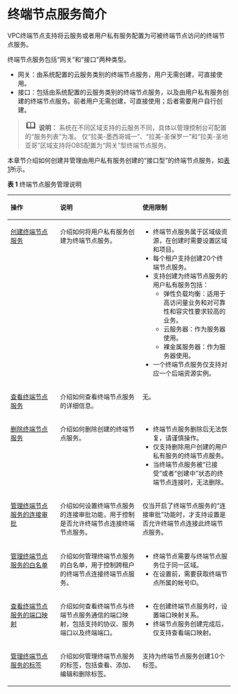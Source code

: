 # 终端节点服务简介<a name="vpcep_03_0107"></a>

VPC终端节点支持将云服务或者用户私有服务配置为可被终端节点访问的终端节点服务。

终端节点服务包括“网关”和“接口”两种类型。

-   网关：由系统配置的云服务类别的终端节点服务，用户无需创建，可直接使用。
-   接口：包括由系统配置的云服务类别的终端节点服务，以及由用户私有服务创建的终端节点服务。前者用户无需创建，可直接使用；后者需要用户自行创建。

>![](public_sys-resources/icon-note.gif) **说明：** 
>系统在不同区域支持的云服务不同，具体以管理控制台可配置的“服务列表”为准。
>仅“拉美-墨西哥城一”、“拉美-圣保罗一”和“拉美-圣地亚哥”区域支持将OBS配置为“网关”型终端节点服务。

本章节介绍如何创建并管理由用户私有服务创建的“接口型”的终端节点服务，如[表1](#table977612405507)所示。

**表 1**  终端节点服务管理说明

<a name="table977612405507"></a>
<table><thead align="left"><tr id="row87771409504"><th class="cellrowborder" valign="top" width="22.202220222022202%" id="mcps1.2.4.1.1"><p id="p15777740175016"><a name="p15777740175016"></a><a name="p15777740175016"></a>操作</p>
</th>
<th class="cellrowborder" valign="top" width="36.9036903690369%" id="mcps1.2.4.1.2"><p id="p47771140115015"><a name="p47771140115015"></a><a name="p47771140115015"></a>说明</p>
</th>
<th class="cellrowborder" valign="top" width="40.89408940894089%" id="mcps1.2.4.1.3"><p id="p11777174055015"><a name="p11777174055015"></a><a name="p11777174055015"></a>使用限制</p>
</th>
</tr>
</thead>
<tbody><tr id="row3777840175020"><td class="cellrowborder" valign="top" width="22.202220222022202%" headers="mcps1.2.4.1.1 "><p id="p1091211179213"><a name="p1091211179213"></a><a name="p1091211179213"></a><a href="创建终端节点服务.md">创建终端节点服务</a></p>
</td>
<td class="cellrowborder" valign="top" width="36.9036903690369%" headers="mcps1.2.4.1.2 "><p id="p23606121127"><a name="p23606121127"></a><a name="p23606121127"></a>介绍如何将用户私有服务创建为终端节点服务。</p>
</td>
<td class="cellrowborder" valign="top" width="40.89408940894089%" headers="mcps1.2.4.1.3 "><a name="ul6805192210215"></a><a name="ul6805192210215"></a><ul id="ul6805192210215"><li>终端节点服务属于区域级资源，在创建时需要设置区域和项目。</li><li>每个租户支持创建20个终端节点服务。</li><li>支持创建为终端节点服务的用户私有服务包括：<a name="ul1057911219263"></a><a name="ul1057911219263"></a><ul id="ul1057911219263"><li>弹性负载均衡：适用于高访问量业务和对可靠性和容灾性要求较高的业务。</li><li>云服务器：作为服务器使用。</li><li>裸金属服务器：作为服务器使用。</li></ul>
</li><li>一个终端节点服务仅支持对应一个后端资源实例。</li></ul>
</td>
</tr>
<tr id="row1577754016507"><td class="cellrowborder" valign="top" width="22.202220222022202%" headers="mcps1.2.4.1.1 "><p id="p1911171716211"><a name="p1911171716211"></a><a name="p1911171716211"></a><a href="查看终端节点服务.md">查看终端节点服务</a></p>
</td>
<td class="cellrowborder" valign="top" width="36.9036903690369%" headers="mcps1.2.4.1.2 "><p id="p11356512127"><a name="p11356512127"></a><a name="p11356512127"></a>介绍如何查看终端节点服务的详细信息。</p>
</td>
<td class="cellrowborder" valign="top" width="40.89408940894089%" headers="mcps1.2.4.1.3 "><p id="p33501212424"><a name="p33501212424"></a><a name="p33501212424"></a>无。</p>
</td>
</tr>
<tr id="row187779402501"><td class="cellrowborder" valign="top" width="22.202220222022202%" headers="mcps1.2.4.1.1 "><p id="p16909141715216"><a name="p16909141715216"></a><a name="p16909141715216"></a><a href="删除终端节点服务.md">删除终端节点服务</a></p>
</td>
<td class="cellrowborder" valign="top" width="36.9036903690369%" headers="mcps1.2.4.1.2 "><p id="p53468129217"><a name="p53468129217"></a><a name="p53468129217"></a>介绍如何删除创建的终端节点服务。</p>
</td>
<td class="cellrowborder" valign="top" width="40.89408940894089%" headers="mcps1.2.4.1.3 "><a name="ul1688119217111"></a><a name="ul1688119217111"></a><ul id="ul1688119217111"><li>终端节点服务删除后无法恢复，请谨慎操作。</li><li>仅支持删除用户创建的用户私有服务的终端节点服务。</li><li>当终端节点服务被“已接受”或者“创建中”状态的终端节点连接时，无法删除。</li></ul>
</td>
</tr>
<tr id="row167792413912"><td class="cellrowborder" valign="top" width="22.202220222022202%" headers="mcps1.2.4.1.1 "><p id="p87819243916"><a name="p87819243916"></a><a name="p87819243916"></a><a href="管理终端节点服务的连接审批.md">管理终端节点服务的连接审批</a></p>
</td>
<td class="cellrowborder" valign="top" width="36.9036903690369%" headers="mcps1.2.4.1.2 "><p id="p37819244917"><a name="p37819244917"></a><a name="p37819244917"></a>介绍如何设置终端节点服务的连接审批功能，用于控制是否允许终端节点连接终端节点服务。</p>
</td>
<td class="cellrowborder" valign="top" width="40.89408940894089%" headers="mcps1.2.4.1.3 "><p id="p1678102414910"><a name="p1678102414910"></a><a name="p1678102414910"></a>仅当开启了终端节点服务的“连接审批”功能时，才支持设置是否允许终端节点连接此终端节点服务。</p>
</td>
</tr>
<tr id="row11407728893"><td class="cellrowborder" valign="top" width="22.202220222022202%" headers="mcps1.2.4.1.1 "><p id="p144072028394"><a name="p144072028394"></a><a name="p144072028394"></a><a href="管理终端节点服务的白名单.md">管理终端节点服务的白名单</a></p>
</td>
<td class="cellrowborder" valign="top" width="36.9036903690369%" headers="mcps1.2.4.1.2 "><p id="p194074281797"><a name="p194074281797"></a><a name="p194074281797"></a>介绍如何管理终端节点服务的白名单，用于控制跨租户的终端节点连接终端节点服务。</p>
</td>
<td class="cellrowborder" valign="top" width="40.89408940894089%" headers="mcps1.2.4.1.3 "><a name="ul19174121005210"></a><a name="ul19174121005210"></a><ul id="ul19174121005210"><li>终端节点需要与终端节点服务位于同一区域。</li><li>在设置前，需要获取终端节点所属的<span id="text9237186194912"><a name="text9237186194912"></a><a name="text9237186194912"></a>帐号</span><span id="text1161510719491"><a name="text1161510719491"></a><a name="text1161510719491"></a></span>ID。</li></ul>
</td>
</tr>
<tr id="row73831317919"><td class="cellrowborder" valign="top" width="22.202220222022202%" headers="mcps1.2.4.1.1 "><p id="p43839311193"><a name="p43839311193"></a><a name="p43839311193"></a><a href="查看终端节点服务的端口映射.md">查看终端节点服务的端口映射</a></p>
</td>
<td class="cellrowborder" valign="top" width="36.9036903690369%" headers="mcps1.2.4.1.2 "><p id="p2038418311492"><a name="p2038418311492"></a><a name="p2038418311492"></a>介绍如何查看终端节点与终端节点服务通信的端口映射，包括支持的协议、服务端口以及终端端口。</p>
</td>
<td class="cellrowborder" valign="top" width="40.89408940894089%" headers="mcps1.2.4.1.3 "><a name="ul15992556125820"></a><a name="ul15992556125820"></a><ul id="ul15992556125820"><li>在创建终端节点服务时，设置端口映射关系。</li><li>终端节点服务创建完成后，仅支持查看端口映射。</li></ul>
</td>
</tr>
<tr id="row55306468249"><td class="cellrowborder" valign="top" width="22.202220222022202%" headers="mcps1.2.4.1.1 "><p id="p1753194612417"><a name="p1753194612417"></a><a name="p1753194612417"></a><a href="管理终端节点服务的标签.md">管理终端节点服务的标签</a></p>
</td>
<td class="cellrowborder" valign="top" width="36.9036903690369%" headers="mcps1.2.4.1.2 "><p id="p1453218468242"><a name="p1453218468242"></a><a name="p1453218468242"></a>介绍如何管理终端节点服务的标签，包括查看、添加、编辑和删除标签。</p>
</td>
<td class="cellrowborder" valign="top" width="40.89408940894089%" headers="mcps1.2.4.1.3 "><p id="p3417141789"><a name="p3417141789"></a><a name="p3417141789"></a>支持为终端节点服务创建10个标签。</p>
</td>
</tr>
</tbody>
</table>

